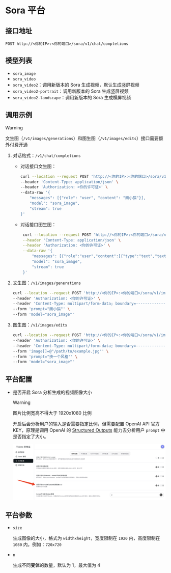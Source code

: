 # Sora 平台

## 接口地址

```curl
POST http://<你的IP>:<你的端口>/sora/v1/chat/completions
```

## 模型列表

- `sora_image`
- `sora_video`
- `sora_video2`：调用新版本的 Sora 生成视频，默认生成竖屏视频
- `sora_video2-portrait`：调用新版本的 Sora 生成竖屏视频
- `sora_video2-landscape`：调用新版本的 Sora 生成横屏视频

## 调用示例

> [!WARNING]
>
> 文生图（`/v1/images/generations`）和图生图（`/v1/images/edits`）接口需要额外付费开通

1. 对话格式：`/v1/chat/completions`

   - 对话接口文生图：

     ```bash
     curl --location --request POST 'http://<你的IP>:<你的端口>/sora/v1/chat/completions' \
     --header 'Content-Type: application/json' \
     --header 'Authorization: <你的许可证>' \
     --data-raw '{
         "messages": [{"role": "user", "content": "画小猫"}],
         "model": "sora_image",
         "stream": true
     }'
     ```

   - 对话接口图生图：

     ```bash
      curl --location --request POST 'http://<你的IP>:<你的端口>/sora/v1/chat/completions' \
      --header 'Content-Type: application/json' \
      --header 'Authorization: <你的许可证>' \
      --data-raw '{
          "messages": [{"role":"user","content":[{"type":"text","text":"根据图片换个风格"},{"type":"image_url","image_url":{"url":"url或者base64"}}]}],
          "model": "sora_image",
          "stream": true
      }'
     ```

2. 文生图：`/v1/images/generations`

   ```bash
   curl --location --request POST 'http://<你的IP>:<你的端口>/sora/v1/images/generations' \
   --header 'Authorization: <你的许可证>' \
   --header 'Content-Type: multipart/form-data; boundary=--------------------------961278614886800824879278' \
   --form 'prompt="画小猫"' \
   --form 'model="sora_image"'
   ```

3. 图生图：`/v1/images/edits`

   ```bash
   curl --location --request POST 'http://<你的IP>:<你的端口>/sora/v1/images/edits' \
   --header 'Authorization: <你的许可证>' \
   --header 'Content-Type: multipart/form-data; boundary=--------------------------961278614886800824879278' \
   --form 'image[]=@"/path/to/example.jpg"' \
   --form 'prompt="换一个风格"' \
   --form 'model="sora_image"'
   ```

## 平台配置

- 是否开启 Sora 分析生成的视频图像大小

  > [!WARNING]
  > 图片比例宽高不得大于 1920x1080 比例

  开启后会分析用户的输入是否需要指定比例，但需要配置 OpenAI API 官方 KEY，原理是调用 OpenAI 的 [Structured Outputs](https://platform.openai.com/docs/guides/structured-outputs?api-mode=chat) 能力去分析用户 `prompt` 中是否指定了大小。

  ![WechatIMG401.jpg](/WechatIMG401.jpg)

## 平台参数

- `size`

  生成图像的大小，格式为 `widthxheight`，宽度限制在 `1920` 内，高度限制在 `1080` 内，例如：`720x720`

- `n`

  生成不同**变体**的数量，默认为 1，最大值为 4
